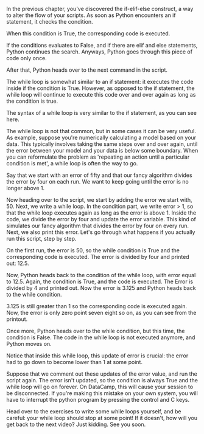 In the previous chapter, you've discovered the if-elif-else construct, a way to alter the flow of your scripts. As soon as Python encounters an if statement, it checks the condition.

When this condition is True, the corresponding code is executed.

If the conditions evaluates to False, and if there are elif and else statements, Python continues the search. Anyways, Python goes through this piece of code only once. 

After that, Python heads over to the next command in the script.

The while loop is somewhat similar to an if statement: it executes the code inside if the condition is True. However, as opposed to the if statement, the while loop will continue to execute this code over and over again as long as the condition is true.

The syntax of a while loop is very similar to the if statement, as you can see here.

The while loop is not that common, but in some cases it can be very useful. As example, suppose you're numerically calculating a model based on your data. This typically involves taking the same steps over and over again, until the error between your model and your data is below some boundary. When you can reformulate the problem as 'repeating an action until a particular condition is met', a while loop is often the way to go.

Say that we start with an error of fifty and that our fancy algorithm divides the error by four on each run. We want to keep going until the error is no longer above 1.

Now heading over to the script, we start by adding the error we start with, 50. Next, we write a while loop. In the condition part, we write error > 1, so that the while loop executes again as long as the error is above 1. Inside the code, we divide the error by four and update the error variable. This kind of simulates our fancy algorithm that divides the error by four on every run. Next, we also print this error. Let's go through what happens if you actually run this script, step by step.

On the first run, the error is 50, so the while condition is True and the corresponding code is executed. The error is divided by four and printed out: 12.5.

Now, Python heads back to the condition of the while loop, with error equal to 12.5. Again, the condition is True, and the code is executed. The Error is divided by 4 and printed out. Now the error is 3.125 and Python heads back to the while condition.

3.125 is still greater than 1 so the corresponding code is executed again. Now, the error is only zero point seven eight so on, as you can see from the printout.

Once more, Python heads over to the while condition, but this time, the condition is False. The code in the while loop is not executed anymore, and Python moves on.

Notice that inside this while loop, this update of error is crucial: the error had to go down to become lower than 1 at some point.

Suppose that we comment out these updates of the error value, and run the script again. The error isn't updated, so the condition is always True and the while loop will go on forever. On DataCamp, this will cause your session to be disconnected. If you're making this mistake on your own system, you will have to interrupt the python program by pressing the control and C keys.

Head over to the exercises to write some while loops yourself, and be careful: your while loop should stop at some point! If it doesn't, how will you get back to the next video? Just kidding. See you soon.

